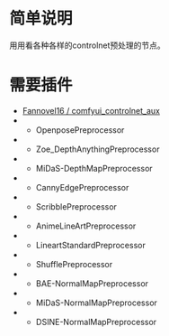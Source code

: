 # 简单说明

用用看各种各样的controlnet预处理的节点。

# 需要插件

- [Fannovel16 / comfyui_controlnet_aux](https://github.com/Fannovel16/comfyui_controlnet_aux)
- - OpenposePreprocessor
- - Zoe_DepthAnythingPreprocessor
- - MiDaS-DepthMapPreprocessor
- - CannyEdgePreprocessor
- - ScribblePreprocessor
- - AnimeLineArtPreprocessor
- - LineartStandardPreprocessor
- - ShufflePreprocessor
- - BAE-NormalMapPreprocessor
- - MiDaS-NormalMapPreprocessor
- - DSINE-NormalMapPreprocessor